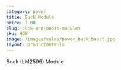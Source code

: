 ```yaml
---
category: power
title: Buck Module
price: 7.00
slug: buck-and-boost-modules
sku: HGW
image: /images/sales/power_buck_boost.jpg
layout: productdetails
---
```

Buck (LM2596) Module
